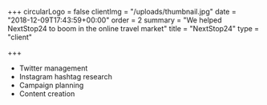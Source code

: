 +++
circularLogo = false
clientImg = "/uploads/thumbnail.jpg"
date = "2018-12-09T17:43:59+00:00"
order = 2
summary = "We helped NextStop24 to boom in the online travel market"
title = "NextStop24"
type = "client"

+++
* Twitter management
* Instagram hashtag research 
* Campaign planning
* Content creation